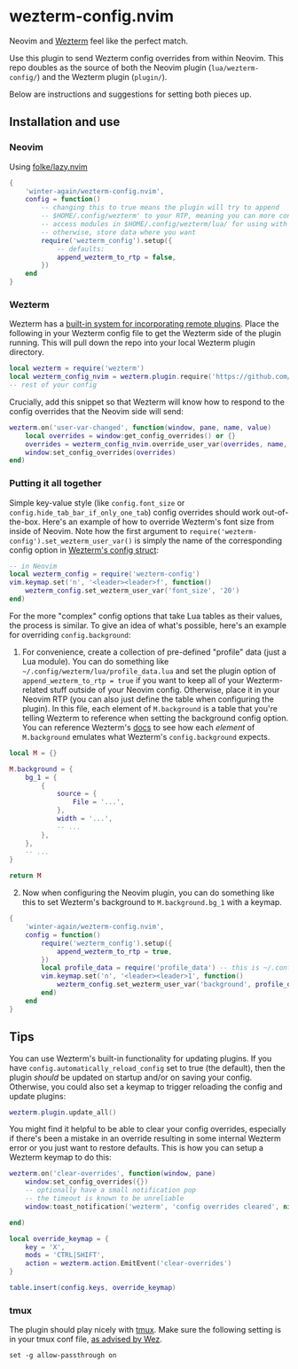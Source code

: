 # wezterm-config.nvim

Neovim and [Wezterm](https://github.com/wez/wezterm) feel like the perfect match. 

Use this plugin to send Wezterm config overrides from within Neovim. This repo doubles as the source of both the Neovim plugin (`lua/wezterm-config/`) and the Wezterm plugin (`plugin/`). 

Below are instructions and suggestions for setting both pieces up.

## Installation and use

### Neovim

Using [folke/lazy.nvim](https://github.com/folke/lazy.nvim)

```lua
{
    'winter-again/wezterm-config.nvim',
    config = function()
        -- changing this to true means the plugin will try to append
        -- $HOME/.config/wezterm' to your RTP, meaning you can more conveniently
        -- access modules in $HOME/.config/wezterm/lua/ for using with this plugin
        -- otherwise, store data where you want
        require('wezterm_config').setup({
            -- defaults:
            append_wezterm_to_rtp = false,
        })
    end
}
```

### Wezterm

Wezterm has a [built-in system for incorporating remote plugins](https://github.com/wez/wezterm/commit/e4ae8a844d8feaa43e1de34c5cc8b4f07ce525dd). Place the following in your Wezterm config file to get the Wezterm side of the plugin running. This will pull down the repo into your local Wezterm plugin directory.

```lua
local wezterm = require('wezterm')
local wezterm_config_nvim = wezterm.plugin.require('https://github.com/winter-again/wezterm-config.nvim')
-- rest of your config
```

Crucially, add this snippet so that Wezterm will know how to respond to the config overrides that the Neovim side will send:

```lua
wezterm.on('user-var-changed', function(window, pane, name, value)
    local overrides = window:get_config_overrides() or {}
    overrides = wezterm_config_nvim.override_user_var(overrides, name, value)
    window:set_config_overrides(overrides)
end)
```

### Putting it all together

Simple key-value style (like `config.font_size` or `config.hide_tab_bar_if_only_one_tab`) config overrides should work out-of-the-box. Here's an example of how to override Wezterm's font size from inside of Neovim. Note how the first argument to `require('wezterm-config').set_wezterm_user_var()` is simply the name of the corresponding config option in [Wezterm's config struct](https://wezfurlong.org/wezterm/config/lua/config/index.html):

```lua
-- in Neovim
local wezterm_config = require('wezterm-config')
vim.keymap.set('n', '<leader><leader>f', function()
    wezterm_config.set_wezterm_user_var('font_size', '20')
end)
```

For the more "complex" config options that take Lua tables as their values, the process is similar. To give an idea of what's possible, here's an example for overriding `config.background`:

1. For convenience, create a collection of pre-defined "profile" data (just a Lua module). You can do something like `~/.config/wezterm/lua/profile_data.lua` and set the plugin option of `append_wezterm_to_rtp = true` if you want to keep all of your Wezterm-related stuff outside of your Neovim config. Otherwise, place it in your Neovim RTP (you can also just define the table when configuring the plugin). In this file, each element of `M.background` is a table that you're telling Wezterm to reference when setting the background config option. You can reference Wezterm's [docs](https://wezfurlong.org/wezterm/config/lua/config/background.html) to see how each *element* of `M.background` emulates what Wezterm's `config.background` expects.

```lua
local M = {}

M.background = {
    bg_1 = {
        {
            source = {
                File = '...',
            },
            width = '...',
            -- ...
        },
    },
    -- ...
}

return M
```

2. Now when configuring the Neovim plugin, you can do something like this to set Wezterm's background to `M.background.bg_1` with a keymap.

```lua
{
    'winter-again/wezterm-config.nvim',
    config = function()
        require('wezterm_config').setup({
            append_wezterm_to_rtp = true,
        })
        local profile_data = require('profile_data') -- this is ~/.config/wezterm/lua/profile_data.lua
        vim.keymap.set('n', '<leader><leader>1', function()
            wezterm_config.set_wezterm_user_var('background', profile_data.background.bg_1)
        end)
    end
}
```

## Tips

You can use Wezterm's built-in functionality for updating plugins. If you have `config.automatically_reload_config` set to true (the default), then the plugin *should* be updated on startup and/or on saving your config. Otherwise, you could also set a keymap to trigger reloading the config and update plugins:

```lua
wezterm.plugin.update_all()
```

You might find it helpful to be able to clear your config overrides, especially if there's been a mistake in an override resulting in some internal Wezterm error or you just want to restore defaults. This is how you can setup a Wezterm keymap to do this:

```lua
wezterm.on('clear-overrides', function(window, pane)
    window:set_config_overrides({})
    -- optionally have a small notification pop
    -- the timeout is known to be unreliable
    window:toast_notification('wezterm', 'config overrides cleared', nil, 2000)

end)

local override_keymap = {
    key = 'X',
    mods = 'CTRL|SHIFT',
    action = wezterm.action.EmitEvent('clear-overrides')
}

table.insert(config.keys, override_keymap)
```

### tmux

The plugin should play nicely with [tmux](https://github.com/tmux/tmux). Make sure the following setting is in your tmux conf file, [as advised by Wez](https://wezfurlong.org/wezterm/recipes/passing-data.html#user-vars).

```
set -g allow-passthrough on
```

